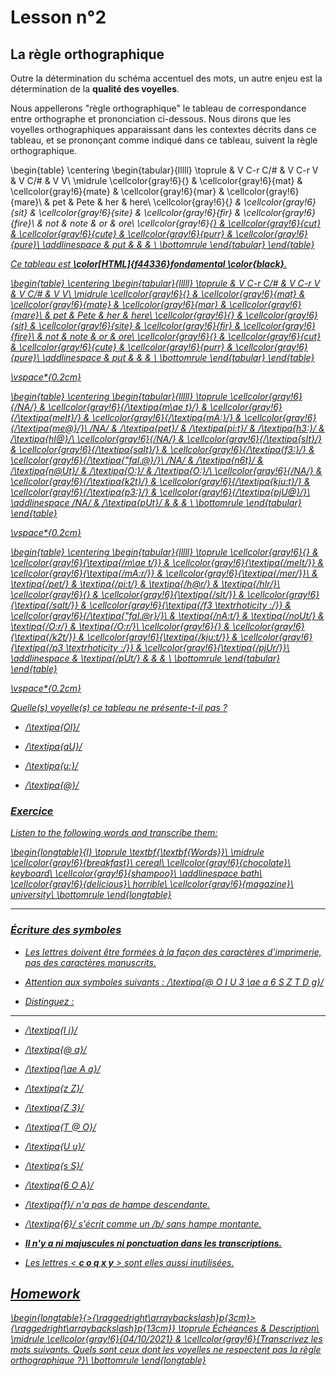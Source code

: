 # Lesson n°2



## La règle orthographique

Outre la détermination du schéma accentuel des mots, un autre enjeu est la détermination de la **qualité des voyelles**.

Nous appellerons "règle orthographique" le tableau de correspondance entre orthographe et prononciation ci-dessous. Nous dirons que les voyelles orthographiques apparaissant dans les contextes décrits dans ce tableau, et se prononçant comme indiqué dans ce tableau, suivent la règle orthographique.
 


\begin{table}
\centering
\begin{tabular}{lllll}
\toprule
 & V C-r C/\# & V C-r V & V <r> C/\# & V <r> V\\
\midrule
\cellcolor{gray!6}{<a>} & \cellcolor{gray!6}{mat} & \cellcolor{gray!6}{mate} & \cellcolor{gray!6}{mar} & \cellcolor{gray!6}{mare}\\
<e> & pet & Pete & her & here\\
\cellcolor{gray!6}{<i>} & \cellcolor{gray!6}{sit} & \cellcolor{gray!6}{site} & \cellcolor{gray!6}{fir} & \cellcolor{gray!6}{fire}\\
<o> & not & note & or & ore\\
\cellcolor{gray!6}{<u>} & \cellcolor{gray!6}{cut} & \cellcolor{gray!6}{cute} & \cellcolor{gray!6}{purr} & \cellcolor{gray!6}{pure}\\
\addlinespace
<u2> & put &  &  & \\
\bottomrule
\end{tabular}
\end{table}

Ce tableau est **\color[HTML]{f44336}fondamental \color{black}**.



\begin{table}
\centering
\begin{tabular}{lllll}
\toprule
 & V C-r C/\# & V C-r V & V <r> C/\# & V <r> V\\
\midrule
\cellcolor{gray!6}{<a>} & \cellcolor{gray!6}{mat} & \cellcolor{gray!6}{mate} & \cellcolor{gray!6}{mar} & \cellcolor{gray!6}{mare}\\
<e> & pet & Pete & her & here\\
\cellcolor{gray!6}{<i>} & \cellcolor{gray!6}{sit} & \cellcolor{gray!6}{site} & \cellcolor{gray!6}{fir} & \cellcolor{gray!6}{fire}\\
<o> & not & note & or & ore\\
\cellcolor{gray!6}{<u>} & \cellcolor{gray!6}{cut} & \cellcolor{gray!6}{cute} & \cellcolor{gray!6}{purr} & \cellcolor{gray!6}{pure}\\
\addlinespace
<u2> & put &  &  & \\
\bottomrule
\end{tabular}
\end{table}

\vspace*{0.2cm}

\begin{table}
\centering
\begin{tabular}{lllll}
\toprule
\cellcolor{gray!6}{/NA/} & \cellcolor{gray!6}{/\textipa{m\ae t}/} & \cellcolor{gray!6}{/\textipa{meIt}/} & \cellcolor{gray!6}{/\textipa{mA:}/} & \cellcolor{gray!6}{/\textipa{me@}/}\\
/NA/ & /\textipa{pet}/ & /\textipa{pi:t}/ & /\textipa{h3:}/ & /\textipa{hI@}/\\
\cellcolor{gray!6}{/NA/} & \cellcolor{gray!6}{/\textipa{sIt}/} & \cellcolor{gray!6}{/\textipa{saIt}/} & \cellcolor{gray!6}{/\textipa{f3:}/} & \cellcolor{gray!6}{/\textipa{"faI.@}/}\\
/NA/ & /\textipa{n6t}/ & /\textipa{n@Ut}/ & /\textipa{O:}/ & /\textipa{O:}/\\
\cellcolor{gray!6}{/NA/} & \cellcolor{gray!6}{/\textipa{k2t}/} & \cellcolor{gray!6}{/\textipa{kju:t}/} & \cellcolor{gray!6}{/\textipa{p3:}/} & \cellcolor{gray!6}{/\textipa{pjU@}/}\\
\addlinespace
/NA/ & /\textipa{pUt}/ &  &  & \\
\bottomrule
\end{tabular}
\end{table}

\vspace*{0.2cm}

\begin{table}
\centering
\begin{tabular}{lllll}
\toprule
\cellcolor{gray!6}{<a>} & \cellcolor{gray!6}{\textipa{/m\ae t/}} & \cellcolor{gray!6}{\textipa{/meIt/}} & \cellcolor{gray!6}{\textipa{/mA:r/}} & \cellcolor{gray!6}{\textipa{/mer/}}\\
<e> & \textipa{/pet/} & \textipa{/pi:t/} & \textipa{/h@r/} & \textipa{/hIr/}\\
\cellcolor{gray!6}{<i>} & \cellcolor{gray!6}{\textipa{/sIt/}} & \cellcolor{gray!6}{\textipa{/saIt/}} & \cellcolor{gray!6}{\textipa{/f3 \textrhoticity :/}} & \cellcolor{gray!6}{/\textipa{"faI.@r}/}\\
<o> & \textipa{/nA:t/} & \textipa{/noUt/} & \textipa{/O:r/} & \textipa{/O:r/}\\
\cellcolor{gray!6}{<u>} & \cellcolor{gray!6}{\textipa{/k2t/}} & \cellcolor{gray!6}{\textipa{/kju:t/}} & \cellcolor{gray!6}{\textipa{/p3 \textrhoticity :/}} & \cellcolor{gray!6}{\textipa{/pjUr/}}\\
\addlinespace
<u2> & \textipa{/pUt/} &  &  & \\
\bottomrule
\end{tabular}
\end{table}

\vspace*{0.2cm}

Quelle(s) voyelle(s) ce tableau ne présente-t-il pas ?



* /\textipa{OI}/



* /\textipa{aU}/



* /\textipa{u:}/



* /\textipa{@}/



### Exercice
 
Listen to the following words and transcribe them:



 
\begin{longtable}{l}
\toprule
\textbf{\textbf{Words}}\\
\midrule
\cellcolor{gray!6}{breakfast}\\
cereal\\
\cellcolor{gray!6}{chocolate}\\
keyboard\\
\cellcolor{gray!6}{shampoo}\\
\addlinespace
bath\\
\cellcolor{gray!6}{delicious}\\
horrible\\
\cellcolor{gray!6}{magazine}\\
university\\
\bottomrule
\end{longtable} 

---




### Écriture des symboles

* Les lettres doivent être formées à la façon des caractères d'imprimerie, pas des caractères manuscrits.

* Attention aux symboles suivants :
   /\textipa{@ O I U 3 \ae  a 6 S Z T D g}/

* Distinguez :
 
***



* /\textipa{I i}/

* /\textipa{@ a}/

* /\textipa{\ae  A a}/

* /\textipa{z Z}/





* /\textipa{Z 3}/

* /\textipa{T @ O}/

* /\textipa{U u}/

* /\textipa{s S}/

* /\textipa{6 O A}/





* /\textipa{f}/ n'a pas de hampe descendante.

* /\textipa{6}/ s'écrit comme un /b/ sans hampe montante.

* **Il n'y a ni majuscules ni ponctuation dans les transcriptions.**

* Les lettres < **c o q x y** > sont elles aussi inutilisées.




## Homework



\begin{longtable}{>{\raggedright\arraybackslash}p{3cm}>{\raggedright\arraybackslash}p{13cm}}
\toprule
Échéances & Description\\
\midrule
\cellcolor{gray!6}{04/10/2021} & \cellcolor{gray!6}{Transcrivez les mots suivants. Quels sont ceux dont les voyelles ne respectent pas la règle orthographique ?}\\
\bottomrule
\end{longtable}
 


 
